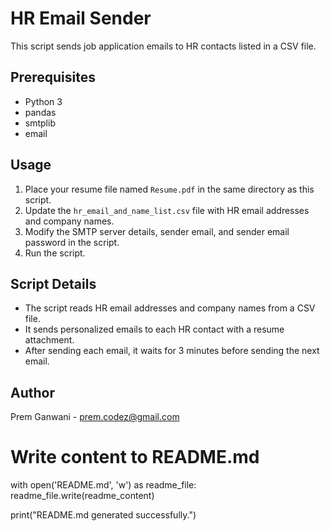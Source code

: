 # HR Email Sender

This script sends job application emails to HR contacts listed in a CSV file.

## Prerequisites

- Python 3
- pandas
- smtplib
- email

## Usage

1. Place your resume file named `Resume.pdf` in the same directory as this script.
2. Update the `hr_email_and_name_list.csv` file with HR email addresses and company names.
3. Modify the SMTP server details, sender email, and sender email password in the script.
4. Run the script.

## Script Details

- The script reads HR email addresses and company names from a CSV file.
- It sends personalized emails to each HR contact with a resume attachment.
- After sending each email, it waits for 3 minutes before sending the next email.

## Author

Prem Ganwani - prem.codez@gmail.com


# Write content to README.md
with open('README.md', 'w') as readme_file:
    readme_file.write(readme_content)

print("README.md generated successfully.")
